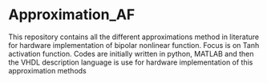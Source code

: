 # Approximation_AF
This repository contains all the different approximations method in literature for hardware implementation of bipolar nonlinear function. Focus is on Tanh activation function. Codes are initially written in python, MATLAB and then the VHDL description language is use for hardware implementation of this approximation methods
